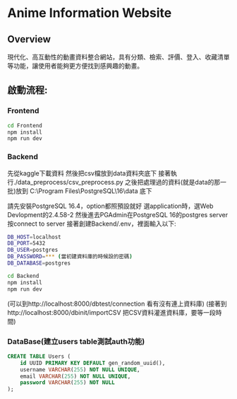 # Anime Information Website

## Overview

現代化、高互動性的動畫資料整合網站，具有分類、檢索、評價、登入、收藏清單等功能，讓使用者能夠更方便找到感興趣的動畫。

## 啟動流程:
### Frontend
```bash
cd Frontend
npm install
npm run dev
```

### Backend

先從kaggle下載資料
然後把csv檔放到data資料夾底下
接著執行./data_preprocess/csv_preprocess.py
之後把處理過的資料(就是data的那一批)放到 C:\\Program Files\\PostgreSQL\\16\\data 底下

請先安裝PostgreSQL 16.4，option都照預設就好
選application時，選Web Devlopment的2.4.58-2
然後進去PGAdmin在PostgreSQL 16的postgres server按connect to server
接著創建Backend/.env，裡面輸入以下:
```bash
DB_HOST=localhost
DB_PORT=5432
DB_USER=postgres
DB_PASSWORD=*** (當初建資料庫的時候設的密碼)
DB_DATABASE=postgres
```

```bash
cd Backend
npm install
npm run dev
```

(可以到http://localhost:8000/dbtest/connection 看有沒有連上資料庫)
(接著到http://localhost:8000/dbinit/importCSV 把CSV資料灌進資料庫，要等一段時間)

### DataBase(建立users table測試auth功能)
```sql
CREATE TABLE Users (
    id UUID PRIMARY KEY DEFAULT gen_random_uuid(),
    username VARCHAR(255) NOT NULL UNIQUE,
    email VARCHAR(255) NOT NULL UNIQUE,
    password VARCHAR(255) NOT NULL
);
```